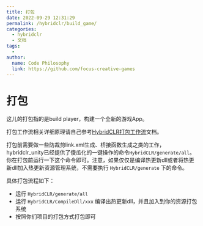 ```yaml
---
title: 打包
date: 2022-09-29 12:31:29
permalink: /hybridclr/build_game/
categories:
  - hybridclr
  - 文档
tags:
  - 
author: 
  name: Code Philosophy
  link: https://github.com/focus-creative-games
---
```


# 打包

这儿的打包指的是build player，构建一个全新的游戏App。

打包工作流相关详细原理请自己参考[HybridCLR打包工作流](/hybridclr/build_pipeline/)文档。

打包前需要做一些防裁剪link.xml生成、桥接函数生成之类的工作，hybridclr_unity已经提供了傻瓜化的一键操作的命令`HybridCLR/generate/all`。
你在打包前运行一下这个命令即可。注意，如果仅仅是编译热更新dll或者将热更新dll加入热更新资源管理系统，不需要执行 `HybridCLR/generate`
下的命令。

具体打包流程如下：

- 运行 `HybridCLR/generate/all`
- 运行 `HybridCLR/CompileDll/xxx` 编译出热更新dll，并且加入到你的资源打包系统
- 按照你们项目的打包方式打包即可
